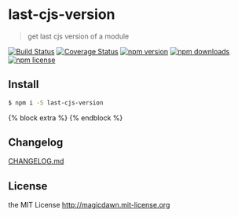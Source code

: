 <!-- AUTO_GENERATED_UNTOUCHED_FLAG -->

# last-cjs-version

> get last cjs version of a module

[![Build Status](https://img.shields.io/github/workflow/status/magicdawn/last-cjs-version/test/master?style=flat-square)](https://github.com/magicdawn/last-cjs-version/actions/workflows/ci.yml)
[![Coverage Status](https://img.shields.io/codecov/c/github/magicdawn/last-cjs-version.svg?style=flat-square)](https://codecov.io/gh/magicdawn/last-cjs-version)
[![npm version](https://img.shields.io/npm/v/last-cjs-version.svg?style=flat-square)](https://www.npmjs.com/package/last-cjs-version)
[![npm downloads](https://img.shields.io/npm/dm/last-cjs-version.svg?style=flat-square)](https://www.npmjs.com/package/last-cjs-version)
[![npm license](https://img.shields.io/npm/l/last-cjs-version.svg?style=flat-square)](http://magicdawn.mit-license.org)

## Install

```sh
$ npm i -S last-cjs-version
```

{% block extra %}
{% endblock %}

## Changelog

[CHANGELOG.md](CHANGELOG.md)

## License

the MIT License http://magicdawn.mit-license.org
